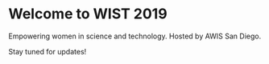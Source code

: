 <!DOCTYPE html>
<html lang="en">
<head>
  <meta charset="UTF-8" />
  <meta name="viewport" content="width=device-width, initial-scale=1.0" />
  <title>My WIST 2025 Event Site</title>

  <!-- Google Analytics -->
  <script async src="https://www.googletagmanager.com/gtag/js?id=G-ZEPC40ZRC6"></script>
  <script>
    window.dataLayer = window.dataLayer || [];
    function gtag(){ dataLayer.push(arguments); }
    gtag('js', new Date());
    gtag('config', 'G-ZEPC40ZRC6');
  </script>

  <meta name="description" content="Join us for WIST 2019, a conference empowering women in STEM through leadership, advocacy, and community. Hosted by AWIS San Diego.">
</head>
<body>
  <h1>Welcome to WIST 2019</h1>
  <p>Empowering women in science and technology. Hosted by AWIS San Diego.</p>
  <p>Stay tuned for updates!</p>
</body>
</html>
